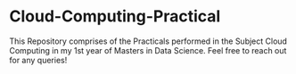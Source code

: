# Cloud-Computing-Practical
This Repository comprises of the Practicals performed in the Subject Cloud Computing in my 1st year of Masters in Data Science. Feel free to reach out for any queries!
